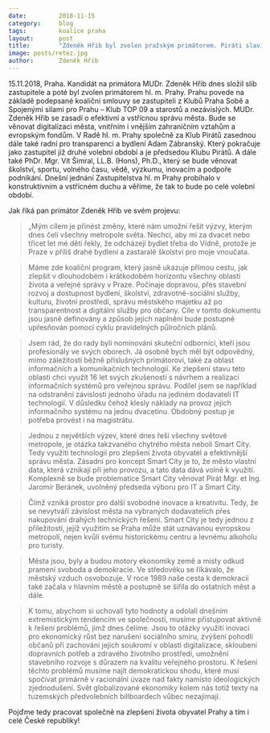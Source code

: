 ```yaml
---
date:         2018-11-15
category:     blog
tags:         koalice praha
layout:       post
title:        "Zdeněk Hřib byl zvolen pražským primátorem. Piráti slaví"
image: posts/retez.jpg
author:       Zdeněk Hřib
---
```


15.11.2018, Praha. Kandidát na primátora MUDr. Zdeněk Hřib dnes složil slib zastupitele a poté byl zvolen primátorem hl. m. Prahy. Prahu povede na základě podepsané koaliční smlouvy se zastupiteli z Klubů Praha Sobě a Spojenými silami pro Prahu – Klub TOP 09 a starostů a nezávislých. MUDr. Zdeněk Hřib se zasadí o efektivní a vstřícnou správu města. Bude se věnovat digitalizaci města, vnitřním i vnějším zahraničním vztahům a evropským fondům. V Radě hl. m. Prahy společně za Klub Pirátů zasednou dále také radní pro transparenci a bydlení Adam Zábranský. Který pokračuje jako zastupitel již druhé volební období a je předsedou Klubu Pirátů. A dále také PhDr. Mgr. Vít Šimral, LL.B. (Hons), Ph.D., který se bude věnovat školství, sportu, volného času, vědě, výzkumu, inovacím a podpoře podnikání. Dnešní jednání Zastupitelstva hl. m Prahy probíhalo v konstruktivním a vstřícném duchu a věříme, že tak to bude po celé volební období.

Jak říká pan primátor Zdeněk Hřib ve svém projevu: 

> „Mým cílem je přinést změny, které nám umožní řešit výzvy, kterým dnes čelí všechny metropole světa. Nechci, aby mi za dvacet nebo třicet let mé děti řekly, že odcházejí bydlet třeba do Vídně, protože je Praze v příliš drahé bydlení a zastaralé školství pro moje vnoučata.

> Máme zde koaliční program, který jasně ukazuje přímou cestu, jak zlepšit v dlouhodobém i krátkodobém horizontu všechny oblasti života a veřejné správy v Praze. Počínaje dopravou, přes stavební rozvoj a dostupnost bydlení, školství, zdravotně-sociální služby, kulturu, životní prostředí, správu městského majetku až po transparentnost a digitální služby pro občany. Cíle v tomto dokumentu jsou jasně definovány a způsob jejich naplnění bude postupně upřesňován pomocí cyklu pravidelných půlročních plánů.

> Jsem rád, že do rady byli nominováni skuteční odborníci, kteří jsou profesionály ve svých oborech. Já osobně bych měl být odpovědný, mimo záležitostí běžně příslušných primátorovi, také za oblast informačních a komunikačních technologií. Ke zlepšení stavu této oblasti chci využít 16 let svých zkušeností s návrhem a realizací informačních systémů pro veřejnou správu. Podílel jsem se například na odstranění závislosti jednoho úřadu na jediném dodavateli IT technologií. V důsledku čehož klesly náklady na provoz jejich informačního systému na jednu dvacetinu. Obdobný postup je potřeba provést i na magistrátu.

> Jednou z největších výzev, které dnes řeší všechny světové metropole, je otázka takzvaného chytrého města neboli Smart City. Tedy využití technologií pro zlepšení života obyvatel a efektivnější správu města. Zásadní pro koncept Smart City je to, že město vlastní data, která vznikají při jeho provozu, a tato data dává volně k využití. Komplexně se bude problematice Smart City věnovat Pirát Mgr. et Ing. Jaromír Beránek, uvolněný předseda výboru pro IT a Smart City.

> Čímž vzniká prostor pro další svobodné inovace a kreativitu. Tedy, že se nevytváří závislost města na vybraných dodavatelích přes nakupování drahých technických řešení. Smart City je tedy jednou z příležitostí, jejíž využitím se Praha může stát uznávanou evropskou metropolí, nejen kvůli svému historickému centru a levnému alkoholu pro turisty.

> Města jsou, byly a budou motory ekonomiky země a místy odkud pramení svoboda a demokracie. Ve středověku se říkávalo, že městský vzduch osvobozuje. V roce 1989 naše cesta k demokracii také začala v hlavním městě a postupně se šířila do ostatních měst a dále.

> K tomu, abychom si uchovali tyto hodnoty a odolali dnešním extremistickým tendencím ve společnosti, musíme přistupovat aktivně k řešení problémů, jimž dnes čelíme. Jsou to otázky využití inovací pro ekonomický růst bez narušení sociálního smíru, zvýšení pohodlí občanů při zachování jejich soukromí v oblasti digitalizace, skloubení dopravních potřeb a zdravého životního prostředí, umožnění stavebního rozvoje s důrazem na kvalitu veřejného prostoru. K řešení těchto problémů musíme najít demokratickou shodu, které musí spočívat primárně v racionální úvaze nad fakty namísto ideologických zjednodušení. Svět globalizované ekonomiky kolem nás totiž texty na tuzemských předvolebních billboardech vůbec nezajímají.

Pojďme tedy pracovat společně na zlepšení života obyvatel Prahy a tím i celé České republiky!
